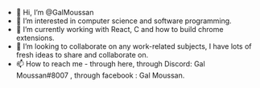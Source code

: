 - 👋 Hi, I’m @GalMoussan
- 👀 I’m interested in computer science and software programming. 
- 🌱 I’m currently working with React, C and how to build chrome extensions.
- 💞️ I’m looking to collaborate on any work-related subjects, I have lots of fresh ideas to share and collaborate on.
- 📫 How to reach me - through here, through Discord: Gal Moussan#8007 , through facebook : Gal Moussan.

<!---
GalMoussan/GalMoussan is a ✨ special ✨ repository because its `README.md` (this file) appears on your GitHub profile.
You can click the Preview link to take a look at your changes.
--->
